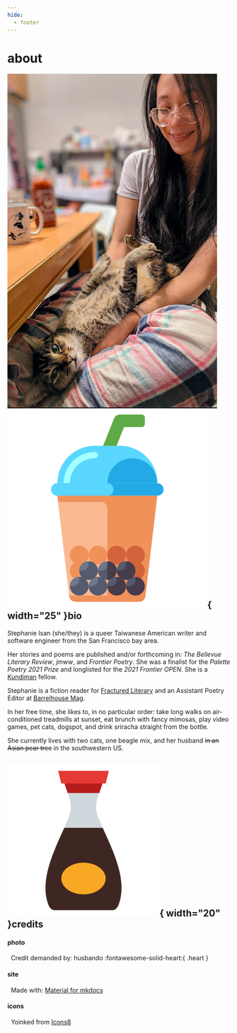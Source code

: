 ```yaml
---
hide:
  - footer
---
```


# about

<img id="about_pic" align=left src = "../assets/propic3.png" title="meow">  

## ![boba](assets/boba.png){  width="25" }bio

<div markdown>
Stephanie Isan (she/they) is a queer Taiwanese American writer and software engineer from the San Francisco bay area. 

Her stories and poems are published and/or forthcoming in: *The Bellevue Literary Review*, *jmww*, and *Frontier Poetry*. She was a finalist for the *Palette Poetry 2021 Prize* and longlisted for the *2021 Frontier OPEN*. She is a [Kundiman](http://www.kundiman.org/fellows) fellow.

Stephanie is a fiction reader for [Fractured Literary](https://fracturedlit.com/) and an Assistant Poetry Editor at [Barrelhouse Mag](https://www.barrelhousemag.com/). 

In her free time, she likes to, in no particular order: take long walks on air-conditioned treadmills at sunset, eat brunch with fancy mimosas, play video games, pet cats, dogspot, and drink sriracha straight from the bottle.

She currently lives with two cats, one beagle mix, and her husband <s>in an Asian pear tree</s> in the southwestern US. 


## ![soy-sauce](assets/soy-sauce.png){  width="20" }credits

#### photo
&nbsp; Credit demanded by: husbando  :fontawesome-solid-heart:{ .heart }

#### site 
&nbsp; Made with: [Material for mkdocs](https://squidfunk.github.io/mkdocs-material/)

#### icons 
&nbsp; Yoinked from <a target="_blank" href="https://icons8.com">Icons8</a>
</div>